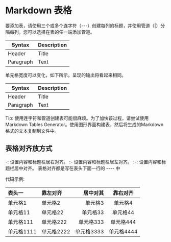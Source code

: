 # Markdown 表格
要添加表，请使用三个或多个连字符（---）创建每列的标题，并使用管道（|）分隔每列。您可以选择在表的任一端添加管道。

| Syntax      | Description |
| ----------- | ----------- |
| Header      | Title       |
| Paragraph   | Text        |

单元格宽度可以变化，如下所示。呈现的输出将看起来相同。

| Syntax | Description |
| --- | ----------- |
| Header | Title |
| Paragraph | Text |
Tip: 使用连字符和管道创建表可能很麻烦。为了加快该过程，请尝试使用Markdown Tables Generator。使用图形界面构建表，然后将生成的Markdown格式的文本复制到文件中。

## 表格对齐放方式

-: 设置内容和标题栏居右对齐。
:- 设置内容和标题栏居左对齐。
:-: 设置内容和标题栏居中对齐。
表格对齐都是写在表头下面一行的 ---- 中

代码示例:

|  表头一   | 靠左对齐  |  居中对其  |   靠右对齐  |
| :----- | :-----| ----: | :----: |
| 单元格1 | 单元格2 | 单元格3 | 单元格4 |
| 单元格11 | 单元格22 | 单元格33 | 单元格44 |
| 单元格111 | 单元格222 | 单元格333 | 单元格444 |
| 单元格1111 | 单元格2222 | 单元格3333 | 单元格4444 |